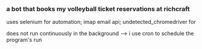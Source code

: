 ### a bot that books my volleyball ticket reservations at richcraft

uses selenium for automation; imap email api; undetected_chromedriver for

does not run continuously in the background --> i use cron to schedule the program's run
